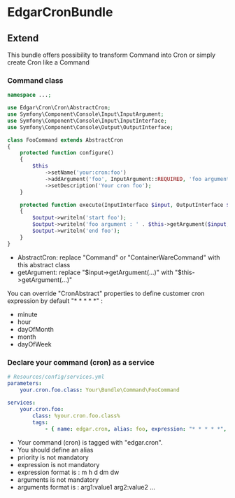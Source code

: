 # EdgarCronBundle

## Extend

This bundle offers possibility to transform Command into Cron or simply create Cron like a Command

### Command class

```php
namespace ...;

use Edgar\Cron\Cron\AbstractCron;
use Symfony\Component\Console\Input\InputArgument;
use Symfony\Component\Console\Input\InputInterface;
use Symfony\Component\Console\Output\OutputInterface;

class FooCommand extends AbstractCron
{
    protected function configure()
    {
        $this
            ->setName('your:cron:foo')
            ->addArgument('foo', InputArgument::REQUIRED, 'foo argument')
            ->setDescription('Your cron foo');
    }

    protected function execute(InputInterface $input, OutputInterface $output)
    {
        $output->writeln('start foo');
        $output->writeln('foo argument : ' . $this->getArgument($input, 'foo'));
        $output->writeln('end foo');
    }
}
```

* AbstractCron: replace "Command" or "ContainerWareCommand" with this abstract class
* getArgument: replace "$input->getArgument(...)" with "$this->getArgument(...)"

You can override "CronAbstract" properties to define customer cron expression by default "* * * * *" :
* minute
* hour
* dayOfMonth
* month
* dayOfWeek

### Declare your command (cron) as a service

```yaml
# Resources/config/services.yml
parameters:
    your.cron.foo.class: Your\Bundle\Command\FooCommand
    
services:
    your.cron.foo:
        class: %your.cron.foo.class%
        tags:
            - { name: edgar.cron, alias: foo, expression: "* * * * *", priority: 200, arguments: "foo:fooarg" }
```

* Your command (cron) is tagged with "edgar.cron".
* You should define an alias
* priority is not mandatory
* expression is not mandatory
* expression format is : m h d dm dw
* arguments is not mandatory
* arguments format is : arg1:value1 arg2:value2 ...


